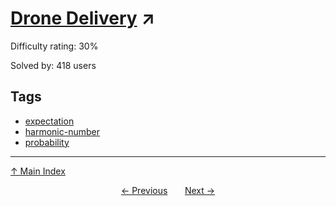 # [Drone Delivery](https://projecteuler.net/problem=724) ↗️

Difficulty rating: 30%

Solved by: 418 users
## Tags

- [expectation](../tags/expectation.md)
- [harmonic-number](../tags/harmonic-number.md)
- [probability](../tags/probability.md)



---

[↑ Main Index](../README.md)


<div align=center><a href='723.md'>← Previous</a> &nbsp;&nbsp; &nbsp;&nbsp;  <a href='725.md'>Next →</a></div>
